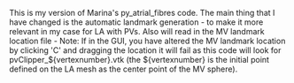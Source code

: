 
This is my version of Marina's py_atrial_fibres code. The main thing that I have changed is the automatic landmark generation - to make it more relevant in my case for LA with PVs. 
Also will read in the MV landmark location file - Note: If in the GUI, you have altered the MV landmark location by clicking 'C' and dragging the location it will fail as this code 
will look for pvClipper_${vertexnumber}.vtk (the ${vertexnumber} is the initial point defined on the LA mesh as the center point of the MV sphere). 
